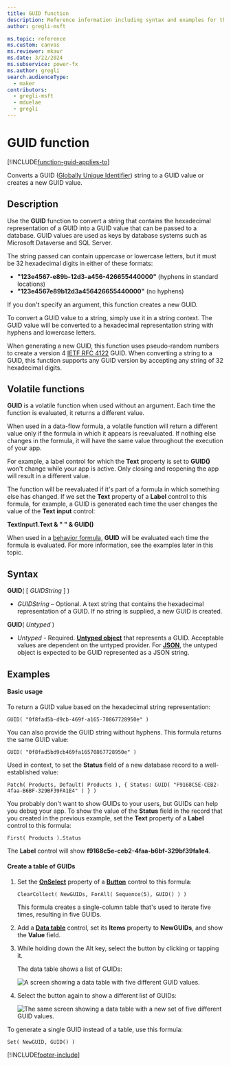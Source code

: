 ```yaml
---
title: GUID function
description: Reference information including syntax and examples for the GUID function.
author: gregli-msft

ms.topic: reference
ms.custom: canvas
ms.reviewer: mkaur
ms.date: 3/22/2024
ms.subservice: power-fx
ms.author: gregli
search.audienceType:
  - maker
contributors:
  - gregli-msft
  - mduelae
  - gregli
---
```


# GUID function
[!INCLUDE[function-guid-applies-to](includes/function-guid-applies-to.md)]



Converts a GUID ([Globally Unique Identifier](https://en.wikipedia.org/wiki/Universally_unique_identifier)) string to a GUID value or creates a new GUID value.

## Description

Use the **GUID** function to convert a string that contains the hexadecimal representation of a GUID into a GUID value that can be passed to a database. GUID values are used as keys by database systems such as Microsoft Dataverse and SQL Server.

The string passed can contain uppercase or lowercase letters, but it must be 32 hexadecimal digits in either of these formats:

- **"123e4567-e89b-12d3-a456-426655440000"** (hyphens in standard locations)
- **"123e4567e89b12d3a456426655440000"** (no hyphens)

If you don't specify an argument, this function creates a new GUID.

To convert a GUID value to a string, simply use it in a string context. The GUID value will be converted to a hexadecimal representation string with hyphens and lowercase letters.

When generating a new GUID, this function uses pseudo-random numbers to create a version 4 [IETF RFC 4122](https://www.ietf.org/rfc/rfc4122.txt) GUID. When converting a string to a GUID, this function supports any GUID version by accepting any string of 32 hexadecimal digits.

## Volatile functions

**GUID** is a volatile function when used without an argument. Each time the function is evaluated, it returns a different value.

When used in a data-flow formula, a volatile function will return a different value only if the formula in which it appears is reevaluated. If nothing else changes in the formula, it will have the same value throughout the execution of your app.

For example, a label control for which the **Text** property is set to **GUID()** won't change while your app is active. Only closing and reopening the app will result in a different value.

The function will be reevaluated if it's part of a formula in which something else has changed. If we set the **Text** property of a **Label** control to this formula, for example, a GUID is generated each time the user changes the value of the **Text input** control:

**TextInput1.Text & " " & GUID()**

When used in a [behavior formula](/power-apps/maker/canvas-apps/working-with-formulas-in-depth), **GUID** will be evaluated each time the formula is evaluated. For more information, see the examples later in this topic.

## Syntax

**GUID**( [ *GUIDString* ] )

- _GUIDString_ – Optional. A text string that contains the hexadecimal representation of a GUID. If no string is supplied, a new GUID is created.

**GUID**( _Untyped_ )

- _Untyped_ - Required. [**Untyped object**](../untyped-object.md) that represents a GUID. Acceptable values are dependent on the untyped provider.  For [**JSON**](function-parsejson.md), the untyped object is expected to be GUID represented as a JSON string.

## Examples

#### Basic usage

To return a GUID value based on the hexadecimal string representation:

```power-fx
GUID( "0f8fad5b-d9cb-469f-a165-70867728950e" )
```

You can also provide the GUID string without hyphens. This formula returns the same GUID value:

```power-fx
GUID( "0f8fad5bd9cb469fa16570867728950e" )
```

Used in context, to set the **Status** field of a new database record to a well-established value:

```power-fx
Patch( Products, Default( Products ), { Status: GUID( "F9168C5E-CEB2-4faa-B6BF-329BF39FA1E4" ) } )
```

You probably don't want to show GUIDs to your users, but GUIDs can help you debug your app. To show the value of the **Status** field in the record that you created in the previous example, set the **Text** property of a **Label** control to this formula:

```power-fx
First( Products ).Status
```

The **Label** control will show **f9168c5e-ceb2-4faa-b6bf-329bf39fa1e4**.

#### Create a table of GUIDs

1. Set the **[OnSelect](/power-apps/maker/canvas-apps/controls/properties-core)** property of a **[Button](/power-apps/maker/canvas-apps/controls/control-button)** control to this formula:

   ```power-fx
   ClearCollect( NewGUIDs, ForAll( Sequence(5), GUID() ) )
   ```

   This formula creates a single-column table that's used to iterate five times, resulting in five GUIDs.

1. Add a **[Data table](/power-apps/maker/canvas-apps/controls/control-data-table)** control, set its **Items** property to **NewGUIDs**, and show the **Value** field.

1. While holding down the Alt key, select the button by clicking or tapping it.

   The data table shows a list of GUIDs:

   ![A screen showing a data table with five different GUID values.](media/function-guid/guid-collection-1.png)

1. Select the button again to show a different list of GUIDs:

   ![The same screen showing a data table with a new set of five different GUID values.](media/function-guid/guid-collection-2.png)

To generate a single GUID instead of a table, use this formula:

```power-fx
Set( NewGUID, GUID() )
```

[!INCLUDE[footer-include](../../includes/footer-banner.md)]








































































































































